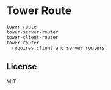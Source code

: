# Tower Route

```
tower-route
tower-server-router
tower-client-router
tower-router
  requires client and server routers
```

## License

MIT